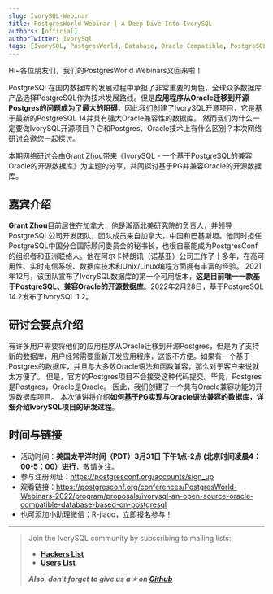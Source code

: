 ```yaml
---
slug: IvorySQL-Webinar
title: PostgresWorld Webinar | A Deep Dive Into IvorySQL
authors: [official]
authorTwitter: IvorySql
tags: [IvorySQL, PostgresWorld, Database, Oracle Compatible, PostgreSQL, Join Us]
---
```


 Hi~各位朋友们，我们的PostgresWorld Webinars又回来啦！

PostgreSQL在国内数据库的发展过程中承担了非常重要的角色，全球众多数据库产品选择PostgreSQL作为技术发展路线。但是**应用程序从Oracle迁移到开源Postgres的问题成为了最大的阻碍**，因此我们创建了IvorySQL开源项目，它是基于最新的PostgreSQL 14并具有强大Oracle兼容性的数据库。
然而我们为什么一定要做IvorySQL开源项目？它和Postgres、Oracle技术上有什么区别？本次网络研讨会邀您一起探讨。

本期网络研讨会由Grant Zhou带来《IvorySQL - 一个基于PostgreSQL的兼容Oracle的开源数据库》为主题的分享，共同探讨基于PG并兼容Oracle的开源数据库。

## 嘉宾介绍

**Grant Zhou**目前居住在加拿大，他是瀚高北美研究院的负责人，并领导PostgreSQL公司开发团队，团队成员来自加拿大，中国和巴基斯坦。他同时担任PostgreSQL中国分会国际顾问委员会的秘书长，也很自豪能成为PostgresConf的组织者和亚洲联络人。他在阿尔卡特朗讯（诺基亚）公司工作了十多年，在高可用性、实时电信系统、数据库技术和Unix/Linux编程方面拥有丰富的经验。
2021年12月，该团队宣布了IvorySQL数据库的第一个可用版本，**这是目前唯一一款基于PostgreSQL、兼容Oracle的开源数据库**。2022年2月28日，基于PostgreSQL 14.2发布了IvorySQL 1.2。

## 研讨会要点介绍

有许多用户需要将他们的应用程序从Oracle迁移到开源Postgres，但是为了支持新的数据库，用户经常需要重新开发应用程序，这很不方便。如果有一个基于Postgres的数据库，并且与大多数Oracle语法和函数兼容，那么对于客户来说就太方便了。
但是，官方的Postgres项目不会接受这种代码提交。毕竟，Postgres是Postgres，Oracle是Oracle。
因此，我们创建了一个具有Oracle兼容功能的开源数据库项目。
本次演讲将介绍**如何基于PG实现与Oracle语法兼容的数据库，详细介绍IvorySQL项目的研发过程**。

## 时间与链接

 - 活动时间：**美国太平洋时间（PDT）3月31日 下午1点-2点 (北京时间凌晨4：00-5：00）进行**，敬请关注。
- 参与注册网址：https://postgresconf.org/accounts/sign_up
- 观看链接：https://postgresconf.org/conferences/PostgresWorld-Webinars-2022/program/proposals/ivorysql-an-open-source-oracle-compatible-database-based-on-postgresql
- 也可添加小助理微信：R-jiaoo，立即报名参与！

---

>Join the IvorySQL community by subscribing to mailing lists:  
>- **[Hackers List](https://lists.ivorysql.org/postorius/lists/hackers.ivorysql.org/)**  
>- **[Users List](https://lists.ivorysql.org/postorius/lists/general.ivorysql.org/)**  
>  
>***Also, don't forget to give us a :star: on [Github](https://github.com/IvorySQL/IvorySQL)***
